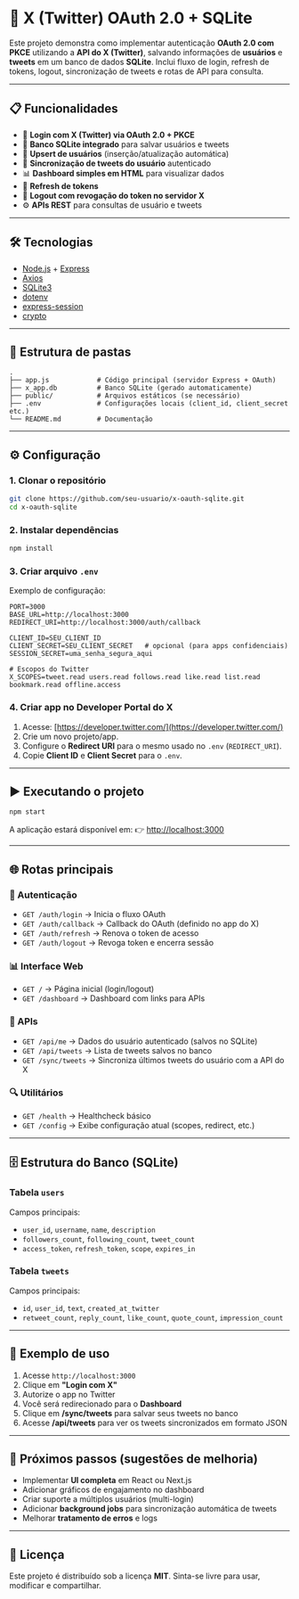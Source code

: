 # 🚀 X (Twitter) OAuth 2.0 + SQLite

Este projeto demonstra como implementar autenticação **OAuth 2.0 com PKCE** utilizando a **API do X (Twitter)**, salvando informações de **usuários** e **tweets** em um banco de dados **SQLite**.
Inclui fluxo de login, refresh de tokens, logout, sincronização de tweets e rotas de API para consulta.

---

## 📋 Funcionalidades

* 🔐 **Login com X (Twitter) via OAuth 2.0 + PKCE**
* 💾 **Banco SQLite integrado** para salvar usuários e tweets
* 👤 **Upsert de usuários** (inserção/atualização automática)
* 🧵 **Sincronização de tweets do usuário** autenticado
* 📊 **Dashboard simples em HTML** para visualizar dados
* 🔄 **Refresh de tokens**
* 🚪 **Logout com revogação do token no servidor X**
* ⚙️ **APIs REST** para consultas de usuário e tweets

---

## 🛠️ Tecnologias

* [Node.js](https://nodejs.org/) + [Express](https://expressjs.com/)
* [Axios](https://axios-http.com/)
* [SQLite3](https://www.sqlite.org/index.html)
* [dotenv](https://www.npmjs.com/package/dotenv)
* [express-session](https://www.npmjs.com/package/express-session)
* [crypto](https://nodejs.org/api/crypto.html)

---

## 📂 Estrutura de pastas

```
.
├── app.js            # Código principal (servidor Express + OAuth)
├── x_app.db          # Banco SQLite (gerado automaticamente)
├── public/           # Arquivos estáticos (se necessário)
├── .env              # Configurações locais (client_id, client_secret etc.)
└── README.md         # Documentação
```

---

## ⚙️ Configuração

### 1. Clonar o repositório

```bash
git clone https://github.com/seu-usuario/x-oauth-sqlite.git
cd x-oauth-sqlite
```

### 2. Instalar dependências

```bash
npm install
```

### 3. Criar arquivo `.env`

Exemplo de configuração:

```env
PORT=3000
BASE_URL=http://localhost:3000
REDIRECT_URI=http://localhost:3000/auth/callback

CLIENT_ID=SEU_CLIENT_ID
CLIENT_SECRET=SEU_CLIENT_SECRET   # opcional (para apps confidenciais)
SESSION_SECRET=uma_senha_segura_aqui

# Escopos do Twitter
X_SCOPES=tweet.read users.read follows.read like.read list.read bookmark.read offline.access
```

### 4. Criar app no **Developer Portal do X**

1. Acesse: [https://developer.twitter.com/](https://developer.twitter.com/)
2. Crie um novo projeto/app.
3. Configure o **Redirect URI** para o mesmo usado no `.env` (`REDIRECT_URI`).
4. Copie **Client ID** e **Client Secret** para o `.env`.

---

## ▶️ Executando o projeto

```bash
npm start
```

A aplicação estará disponível em:
👉 [http://localhost:3000](http://localhost:3000)

---

## 🌐 Rotas principais

### 🔑 Autenticação

* `GET /auth/login` → Inicia o fluxo OAuth
* `GET /auth/callback` → Callback do OAuth (definido no app do X)
* `GET /auth/refresh` → Renova o token de acesso
* `GET /auth/logout` → Revoga token e encerra sessão

### 📊 Interface Web

* `GET /` → Página inicial (login/logout)
* `GET /dashboard` → Dashboard com links para APIs

### 📡 APIs

* `GET /api/me` → Dados do usuário autenticado (salvos no SQLite)
* `GET /api/tweets` → Lista de tweets salvos no banco
* `GET /sync/tweets` → Sincroniza últimos tweets do usuário com a API do X

### 🔍 Utilitários

* `GET /health` → Healthcheck básico
* `GET /config` → Exibe configuração atual (scopes, redirect, etc.)

---

## 🗄️ Estrutura do Banco (SQLite)

### Tabela `users`

Campos principais:

* `user_id`, `username`, `name`, `description`
* `followers_count`, `following_count`, `tweet_count`
* `access_token`, `refresh_token`, `scope`, `expires_in`

### Tabela `tweets`

Campos principais:

* `id`, `user_id`, `text`, `created_at_twitter`
* `retweet_count`, `reply_count`, `like_count`, `quote_count`, `impression_count`

---

## 📖 Exemplo de uso

1. Acesse `http://localhost:3000`
2. Clique em **"Login com X"**
3. Autorize o app no Twitter
4. Você será redirecionado para o **Dashboard**
5. Clique em **/sync/tweets** para salvar seus tweets no banco
6. Acesse **/api/tweets** para ver os tweets sincronizados em formato JSON

---

## 🚧 Próximos passos (sugestões de melhoria)

* Implementar **UI completa** em React ou Next.js
* Adicionar gráficos de engajamento no dashboard
* Criar suporte a múltiplos usuários (multi-login)
* Adicionar **background jobs** para sincronização automática de tweets
* Melhorar **tratamento de erros** e logs

---

## 📜 Licença

Este projeto é distribuído sob a licença **MIT**.
Sinta-se livre para usar, modificar e compartilhar.

